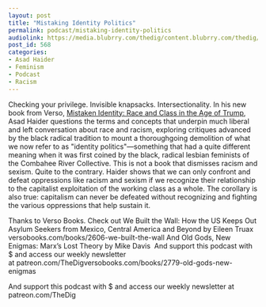 ```yaml
---
layout: post
title: "Mistaking Identity Politics"
permalink: podcast/mistaking-identity-politics
audiolink: https://media.blubrry.com/thedig/content.blubrry.com/thedig/The_Dig_-_EP_132_-_Haider.mp3
post_id: 568
categories: 
- Asad Haider
- Feminism
- Podcast
- Racism
---
```


Checking your privilege. Invisible knapsacks. Intersectionality. In his new book from Verso, 
[Mistaken Identity: Race and Class in the Age of Trump](https://www.versobooks.com/books/2716-mistaken-identity), Asad Haider questions the terms and concepts that underpin much liberal and left conversation about race and racism, exploring critiques advanced by the black radical tradition to mount a thoroughgoing demolition of what we now refer to as "identity politics"—something that had a quite different meaning when it was first coined by the black, radical lesbian feminists of the Combahee River Collective. This is not a book that dismisses racism and sexism. Quite to the contrary. Haider shows that we can only confront and defeat oppressions like racism and sexism if we recognize their relationship to the capitalist exploitation of the working class as a whole. The corollary is also true: capitalism can never be defeated without recognizing and fighting the various oppressions that help sustain it.

Thanks to Verso Books. Check out We Built the Wall: How the US Keeps Out Asylum Seekers from Mexico, Central America and Beyond by Eileen Truax versobooks.com/books/2606-we-built-the-wall And Old Gods, New Enigmas: Marx’s Lost Theory by Mike Davis 
And support this podcast with $ and access our weekly newsletter at patreon.com/TheDigversobooks.com/books/2779-old-gods-new-enigmas



And support this podcast with $ and access our weekly newsletter at patreon.com/TheDig



 